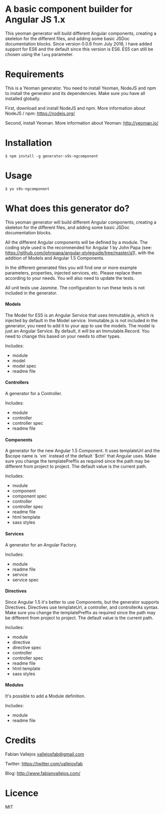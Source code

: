 
# A basic component builder for Angular JS 1.x
This yeoman generator will build different Angular components, creating a skeleton for the different files, and adding some basic JSDoc documentation blocks.
Since version 0.0.6 from July 2018, I have added support for ES6 and the default since this version is ES6. ES5 can still be chosen using the `lang` parameter.

# Requirements
This is a Yeoman generator. You need to install Yeoman, NodeJS and npm to install the generator and its dependencies. Make sure you have all installed globally.

First, download and install NodeJS and npm. More information about NodeJS / npm: https://nodejs.org/

Second, install Yeoman. More information about Yeoman: http://yeoman.io/

# Installation
```
$ npm install -g generator-s9s-ngcomponent
```

# Usage
```
$ yo s9s-ngcomponent
```

# What does this generator do?
This yeoman generator will build different Angular components, creating a skeleton for the different files, and adding some basic JSDoc documentation blocks.

All the different Angular components will be defined by a module. The coding style used is the recommended for Angular 1 by John Papa (see: https://github.com/johnpapa/angular-styleguide/tree/master/a1), with the addition of Models and Angular 1.5 Components.

In the different generated files you will find one or more example parameters, properties, injected services, etc. Please replace them according to your needs. You will also need to update the tests.

All unit tests use Jasmine. The configuration to run these tests is not included in the generator.

#### Models
The Model for ES5 is an Angular Service that uses Immutable.js, which is injected by default in the Model service. Immutable.js is not included in the generator, you need to add it to your app to use the models. The model is just an Angular Service. By default, it will be an Immutable.Record. You need to change this based on your needs to other types.

Includes:
- module
- model
- model spec
- readme file

#### Controllers
A generator for a Controller.

Includes:
- module
- controller
- controller spec
- readme file

#### Components
A generator for the new Angular 1.5 Component. It uses templateUrl and the $scope name is `vm` instead of the default `$ctrl` that Angular uses. Make sure you change the templatePreffix as required since the path may be different from project to project. The default value is the current path.

Includes:
- module
- component
- component spec
- controller
- controller spec
- readme file
- html template
- sass styles

#### Services
A generator for an Angular Factory.

Includes:
- module
- readme file
- service
- service spec

#### Directives
Since Angular 1.5 it's better to use Components, but the generator supports Directives. Directives use templateUrl, a controller, and controllerAs syntax. Make sure you change the templatePreffix as required since the path may be different from project to project. The default value is the current path.

Includes:
- module
- directive
- directive spec
- controller
- controller spec
- readme file
- html template
- sass styles

#### Modules
It's possible to add a Module definition.

Includes:
- module
- readme file

# Credits
Fabian Vallejos <vallejosfab@gmail.com>

Twitter: https://twitter.com/vallejosfab

Blog: http://www.fabianvallejos.com/

# Licence
MIT

